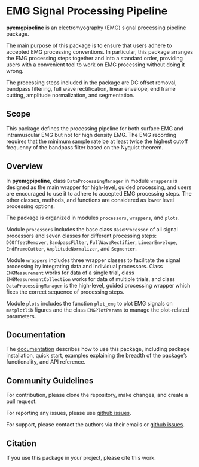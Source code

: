 # EMG Signal Processing Pipeline

**pyemgpipeline** is an electromyography (EMG) signal processing pipeline package.

The main purpose of this package is to ensure that users adhere to accepted EMG processing conventions.
In particular, this package arranges the EMG processing steps together and into a standard order,
providing users with a convenient tool to work on EMG processing without doing it wrong.

The processing steps included in the package are
DC offset removal, bandpass filtering, full wave rectification, linear envelope,
end frame cutting, amplitude normalization, and segmentation.

## Scope

This package defines the processing pipeline for both surface EMG and
intramuscular EMG but not for high density EMG.
The EMG recording requires that the minimum sample rate be at least twice the
highest cutoff frequency of the bandpass filter based on the Nyquist theorem.

## Overview

In **pyemgpipeline**, class `DataProcessingManager` in module `wrappers` is
designed as the main wrapper for high-level, guided processing,
and users are encouraged to use it to adhere to accepted EMG processing steps.
The other classes, methods, and functions are considered as lower level processing
options.

The package is organized in modules `processors`, `wrappers`, and `plots`.

Module `processors` includes the base class `BaseProcessor` of all signal
processors and seven classes for different processing steps:
`DCOffsetRemover`, `BandpassFilter`, `FullWaveRectifier`, `LinearEnvelope`,
`EndFrameCutter`, `AmplitudeNormalizer`, and `Segmenter`.

Module `wrappers` includes three wrapper classes to facilitate the signal
processing by integrating data and individual processors.
Class `EMGMeasurement` works for data of a single trial,
class `EMGMeasurementCollection` works for data of multiple trials,
and class `DataProcessingManager` is the high-level, guided processing wrapper
which fixes the correct sequence of processing steps.

Module `plots` includes
the function `plot_emg` to plot EMG signals on `matplotlib` figures
and the class `EMGPlotParams` to manage the plot-related parameters.

## Documentation

The [documentation](https://github.com/aalhossary/pyemgpipeline/blob/master/doc/build/html/index.html)
describes how to use this package, including
package installation, quick start, examples explaining the breadth of the package’s functionality,
and API reference.

## Community Guidelines

For contribution, please clone the repository, make changes, and create a pull request.

For reporting any issues, please use
[github issues](https://github.com/aalhossary/pyemgpipeline/issues).

For support, please contact the authors via their emails
or [github issues](https://github.com/aalhossary/pyemgpipeline/issues).

## Citation

If you use this package in your project, please cite this work.


